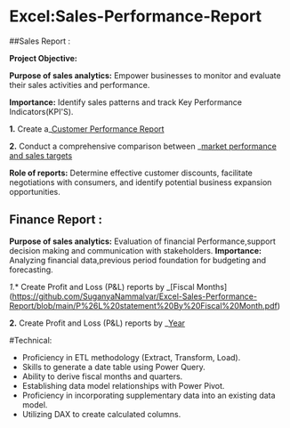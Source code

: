 # Excel:Sales-Performance-Report

##Sales Report :

**Project Objective:**

**Purpose of sales analytics:** Empower businesses to monitor and  evaluate their sales activities and performance.

**Importance:** Identify sales patterns and track Key Performance Indicators(KPI'S).

**1.** Create a_[Customer Performance Report](https://github.com/SuganyaNammalvar/Excel-Sales-Performance-Report/blob/main/Customer%20Performace%20Report.pdf)

 **2.** Conduct a comprehensive comparison between _[market performance and sales targets](https://github.com/SuganyaNammalvar/Excel-Sales-Performance-Report/blob/main/Market%20Vs%20Target%20Performance.pdf)

**Role of reports:** Determine effective customer discounts, facilitate negotiations with consumers, and identify potential business expansion opportunities.

 ## Finance Report :

 **Purpose of sales analytics:** Evaluation of financial Performance,support decision making and communication with stakeholders.
 **Importance:** Analyzing financial data,previous period foundation for budgeting and forecasting. 

 *1.** Create Profit and Loss (P&L) reports by _[Fiscal Months]
 (https://github.com/SuganyaNammalvar/Excel-Sales-Performance-Report/blob/main/P%26L%20statement%20By%20Fiscal%20Month.pdf)

 **2.** Create Profit and Loss (P&L) reports by _[Year](https://github.com/SuganyaNammalvar/Excel-Sales-Performance-Report/blob/main/P%26L%20statement%20By%20Fiscal%20Year.pdf)

 #Technical:
- 	Proficiency in ETL methodology (Extract, Transform, Load).
- 	Skills to generate a date table using Power Query.
- 	Ability to derive fiscal months and quarters.
- 	Establishing data model relationships with Power Pivot.
- 	Proficiency in incorporating supplementary data into an existing data model.
-	Utilizing DAX to create calculated columns.

